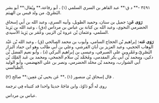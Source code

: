 ٣٤٩١ -** د ق:** عبد القاهر بن السري السلمي (١) ، أبو رفاعة،** ويُقال:** أبو بشر البَصْرِيّ، من ولد قيس بن الهيثم.

**رَوَى عَن:** جميل بن سنان، وحميد الطويل، وأبيه السري، وعبد الله بن أَبي إسحاق الحضرمي النحوي، وعبد الله بن كنانة بن عباس بن مرداس (دق) ، وعبد الله بن يَزِيدَ السلمي، وعثمان بْن عروة بْن الزبير، وعُمَر بن يَزِيدَ الأسيدي.

**رَوَى عَنه:** إبراهيم بْن الحجاج السامي، وأيوب بن محمد الصالحي (ق) ، وعبد الله بْن عَبْد الوهاب الحجبي، وعبد العزيز بن أبان القرشي، وعلي بن أَبي طالب وهو ابن حماد البزاز البَصْرِيّ،وعَمْروبن علي الصيرفي، وعيسى بن إبراهيم البركي (د) ، وأبو نعيم الفضل بْن دكين، ومحمد بْن أَبي بكر المقدمي، ومُحَمَّد بْن سلام الجمحي، ومحمد بن عَبد المَلِك بْن أَبي الشوارب، ومحمد بْن مخلد الحضرمي، ونصر بن علي الجهضمي، وأبو الوليد الطيالسي.

قال إسحاق بْن منصور (١) ،** عَن يحيى بْن مَعِين:** صالح (٢) .

روى له أَبُو دَاوُدَ، وابن مَاجَهْ حديثا واحدا قد كتبناه فِي ترجمة

عباس بن مرداس.